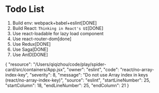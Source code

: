 # Todo List

1. Build env: webpack+babel+eslint[DONE]
2. Build React: `Thinking in React's UI`[DONE]
3. Use react-loadable for lazy load component
4. Use react-router-dom[done]
3. Use Redux[DONE]
4. Use Saga[DONE]
5. Use AntD[DONE]

{
	"resource": "/Users/qiqizhou/code/play/spider-card/src/containers/App.jsx",
	"owner": "eslint",
	"code": "react/no-array-index-key",
	"severity": 8,
	"message": "Do not use Array index in keys (react/no-array-index-key)",
	"source": "eslint",
	"startLineNumber": 25,
	"startColumn": 18,
	"endLineNumber": 25,
	"endColumn": 21
}
